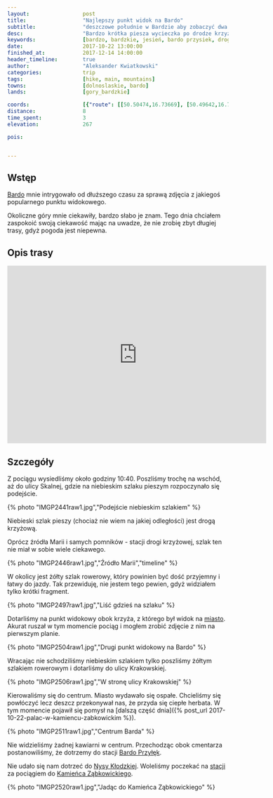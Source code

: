 ```yaml
---
layout:                 post
title:                  "Najlepszy punkt widok na Bardo"
subtitle:               "deszczowe południe w Bardzie aby zobaczyć dwa punkty widokowe"
desc:                   "Bardzo krótka piesza wycieczka po drodze krzyżowej na punkt widokowy, z którego widać prawie całe Bardo. Podczas zejścia odwiedziliśmy drugi punkt widokowy a na koniec pospacerowaliśmy po zaspanym mieście."
keywords:               [bardzo, bardzkie, jesień, bardo przysiek, droga krzyżowa]
date:                   2017-10-22 13:00:00
finished_at:            2017-12-14 14:00:00
header_timeline:        true
author:                 "Aleksander Kwiatkowski"
categories:             trip
tags:                   [hike, main, mountains]
towns:                  [dolnoslaskie, bardo]
lands:                  [gory_bardzkie]

coords:                 [{"route": [[50.50474,16.73669], [50.49642,16.73905], [50.50087,16.74162], [50.49631,16.73909], [50.50329,16.72999], [50.50592,16.74012], [50.50963,16.75874]], "type": "hike"}]
distance:               8
time_spent:             3
elevation:              267  

pois:


---
```


[wiki-bardo]: https://pl.wikipedia.org/wiki/Bardo_(wojew%C3%B3dztwo_dolno%C5%9Bl%C4%85skie)
[wiki-bardo-przylek]: https://pl.wikipedia.org/wiki/Bardo_Przy%C5%82%C4%99k
[wiki-nysa-klodzka]: https://pl.wikipedia.org/wiki/Nysa_K%C5%82odzka
[wiki-kamieniec-zabkowicki]: https://pl.wikipedia.org/wiki/Kamieniec_Z%C4%85bkowicki

Wstęp
-----

[Bardo][wiki-bardo] mnie intrygowało od dłuższego czasu za sprawą zdjęcia
z jakiegoś popularnego punktu widokowego.

Okoliczne góry mnie ciekawiły, bardzo słabo je znam.
Tego dnia chciałem zaspokoić swoją ciekawość mając na uwadze, że nie zrobię
zbyt długiej trasy, gdyż pogoda jest niepewna.

Opis trasy
----------

<iframe height='405' width='590' frameborder='0' allowtransparency='true' scrolling='no' src='https://www.strava.com/activities/1247403306/embed/c1dc4544a02868a93afd6ae95aaf2305f3a5e4d5'></iframe>

Szczegóły
---------

Z pociągu wysiedliśmy około godziny 10:40. Poszliśmy trochę na wschód, aż do
ulicy Skalnej, gdzie na niebieskim szlaku pieszym rozpoczynało się podejście.

{% photo "IMGP2441raw1.jpg","Podejście niebieskim szlakiem" %}

Niebieski szlak pieszy (chociaż nie wiem na jakiej odległości) jest
drogą krzyżową.

Oprócz źródła Marii i samych pomników - stacji drogi krzyżowej, szlak ten nie
miał w sobie wiele ciekawego.

{% photo "IMGP2446raw1.jpg","Źródło Marii","timeline" %}

W okolicy jest żółty szlak rowerowy, który powinien być dość przyjemny i
łatwy do jazdy. Tak przewiduję, nie jestem tego pewien, gdyż widziałem
tylko krótki fragment.

{% photo "IMGP2497raw1.jpg","Liść gdzieś na szlaku" %}

Dotarliśmy na punkt widokowy obok krzyża, z którego był widok na
[miasto][wiki-bardo]. Akurat ruszał w tym momencie pociąg i mogłem zrobić
zdjęcie z nim na pierwszym planie.

{% photo "IMGP2504raw1.jpg","Drugi punkt widokowy na Bardo" %}

Wracając nie schodziliśmy niebieskim szlakiem tylko poszliśmy żółtym
szlakiem rowerowym i dotarliśmy do ulicy Krakowskiej.

{% photo "IMGP2506raw1.jpg","W stronę ulicy Krakowskiej" %}

Kierowaliśmy się do centrum. Miasto wydawało się ospałe. Chcieliśmy się powłóczyć
lecz deszcz przekonywał nas, że przyda się ciepłe herbata.
W tym momencie pojawił się pomysł na
[dalszą część dnia]({% post_url 2017-10-22-palac-w-kamiencu-zabkowickim %}).

{% photo "IMGP2511raw1.jpg","Centrum Barda" %}

Nie widzieliśmy żadnej kawiarni w centrum. Przechodząc obok cmentarza
postanowiliśmy, że dotrzemy do stacji [Bardo Przyłęk][wiki-bardo-przylek].

Nie udało się nam dotrzeć do [Nysy Kłodzkiej][wiki-nysa-klodzka]. Woleliśmy poczekać
na [stacji][wiki-bardo-przylek] za pociągiem do
[Kamieńca Ząbkowickiego][wiki-kamieniec-zabkowicki].

{% photo "IMGP2520raw1.jpg","Jadąc do Kamieńca Ząbkowickiego" %}
